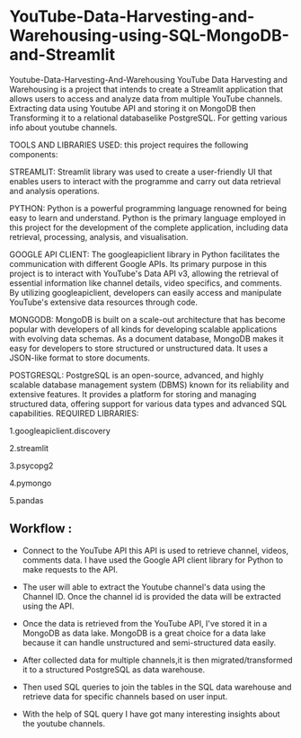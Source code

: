 # YouTube-Data-Harvesting-and-Warehousing-using-SQL-MongoDB-and-Streamlit
Youtube-Data-Harvesting-And-Warehousing YouTube Data Harvesting and Warehousing is a project that intends to create a Streamlit application that allows users to access and analyze data from multiple YouTube channels. Extracting data using Youtube API and storing it on MongoDB then Transforming it to a relational databaselike PostgreSQL. For getting various info about youtube channels.

TOOLS AND LIBRARIES USED: this project requires the following components:

STREAMLIT: Streamlit library was used to create a user-friendly UI that enables users to interact with the programme and carry out data retrieval and analysis operations.

PYTHON: Python is a powerful programming language renowned for being easy to learn and understand. Python is the primary language employed in this project for the development of the complete application, including data retrieval, processing, analysis, and visualisation.

GOOGLE API CLIENT: The googleapiclient library in Python facilitates the communication with different Google APIs. Its primary purpose in this project is to interact with YouTube's Data API v3, allowing the retrieval of essential information like channel details, video specifics, and comments. By utilizing googleapiclient, developers can easily access and manipulate YouTube's extensive data resources through code.

MONGODB: MongoDB is built on a scale-out architecture that has become popular with developers of all kinds for developing scalable applications with evolving data schemas. As a document database, MongoDB makes it easy for developers to store structured or unstructured data. It uses a JSON-like format to store documents.

POSTGRESQL: PostgreSQL is an open-source, advanced, and highly scalable database management system (DBMS) known for its reliability and extensive features. It provides a platform for storing and managing structured data, offering support for various data types and advanced SQL capabilities.
REQUIRED LIBRARIES:

1.googleapiclient.discovery

2.streamlit

3.psycopg2

4.pymongo

5.pandas

## **Workflow :**

* Connect to the YouTube API this API is used to retrieve channel, videos, comments data. I have used the Google API client library for Python to make requests to the API.

* The user will able to extract the Youtube channel's data using the Channel ID. Once the channel id is provided the data will be extracted using the API.

* Once the data is retrieved from the YouTube API, I've stored it in a MongoDB as data lake. MongoDB is a great choice for a data lake because it can handle unstructured and semi-structured data easily.

* After collected data for multiple channels,it is then migrated/transformed it to a structured PostgreSQL as data warehouse.

* Then used SQL queries to join the tables in the SQL data warehouse and retrieve data for specific channels based on user input.

* With the help of SQL query I have got many interesting insights about the youtube channels.


